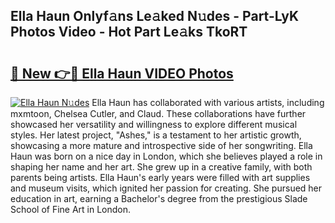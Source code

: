 ## Ella Haun Onlyf𝚊ns Le𝚊ked N𝚞des - Part-LyK Photos Video - Hot Part Le𝚊ks TkoRT

# <h2><a href="http://ab89448.deff.icu/?id=Ella+Haun">🔗 New 👉🔴 Ella Haun VIDEO Photos</a></h2>

[![Ella Haun N𝚞des](https://i.imgur.com/rIISA9y.gif)](http://ab89448.deff.icu/?id=Ella+Haun)
Ella Haun has collaborated with various artists, including mxmtoon, Chelsea Cutler, and Claud. These collaborations have further showcased her versatility and willingness to explore different musical styles. Her latest project, "Ashes," is a testament to her artistic growth, showcasing a more mature and introspective side of her songwriting. Ella Haun was born on a nice day in London, which she believes played a role in shaping her name and her art. She grew up in a creative family, with both parents being artists. Ella Haun's early years were filled with art supplies and museum visits, which ignited her passion for creating. She pursued her education in art, earning a Bachelor's degree from the prestigious Slade School of Fine Art in London.
